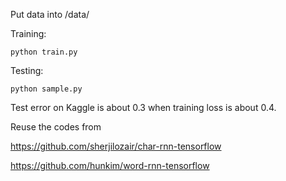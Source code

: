 Put data into /data/

Training:
```
python train.py
```

Testing:
```
python sample.py
```
Test error on Kaggle is about 0.3 when training loss is about 0.4.


Reuse the codes from

https://github.com/sherjilozair/char-rnn-tensorflow

https://github.com/hunkim/word-rnn-tensorflow
